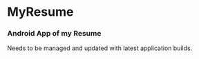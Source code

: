 # MyResume
### Android App of my Resume

Needs to be managed and updated with latest application builds.
